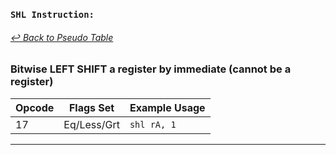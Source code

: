 ### `SHL Instruction:`
###### [↩ Back to Pseudo Table](../README.md)
### Bitwise LEFT SHIFT a register by immediate (cannot be a register)
| Opcode | Flags Set    | Example Usage |
|--------|-------------|---------------|
| 17    | Eq/Less/Grt | `shl rA, 1` |
---